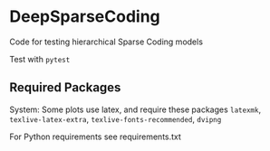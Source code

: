 # DeepSparseCoding
Code for testing hierarchical Sparse Coding models

Test with `pytest`

## Required Packages
System:
Some plots use latex, and require these packages
`latexmk`, `texlive-latex-extra`, `texlive-fonts-recommended`, `dvipng`

For Python requirements see requirements.txt
